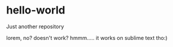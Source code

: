 # hello-world
Just another repository

lorem, no? doesn't work? hmmm..... it works on sublime text tho:) 
